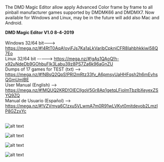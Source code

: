 The DMD Magic Editor allow apply Advanced Color frame by frame to all pinball manufacturer games supported by DMDMK66 and DMDMX7. Now available for Windows and Linux, may be in the future will add also Mac and Android. 
<br>

<b>DMD Magic Editor V1.0 8-4-2019</b>
<br><br>
Windows 32/64 bit---> https://mega.nz/#!4RtT0AqA!ovjFJs7Ka1aLkVaribCpknjCFR8Iahbhkkiwi58Q7Eo
<br>
Linux 32/64 bit -----> https://mega.nz/#!gAs1QAoQ!h-x92uNdeDb9GOhbuFlk3Labu39z8PS7Za6k96aGnZU
<br>
Dumps of 17 games for TEST (txt) --> https://mega.nz/#!NBsQ2QpS!PRI2mRtz33fv_A6pmsyUaHHFqsh2h6mEvhsQGmUmlBE
<br>
User Manual (English) --> https://mega.nz/#!MQUQ2KRD!OIECllgoV5Gr8Ap1getqLFiolmTbzIbXeyexZSYQ9ZQ
<br>
Manual de Usuario (Español) --> https://mega.nz/#!VZVmya6C!zxu5VLwmA7m0R91wLVKyt0mitdevob2LmzIP8GZzxYc
<br><br>

![alt text](https://i.imgur.com/zvsgezm.jpg)

![alt text](https://i.imgur.com/6FGRpBq.jpg)

![alt text](https://i.imgur.com/hH0OaZ2.jpg)

![alt text](https://i.imgur.com/IUUzazx.jpg)
